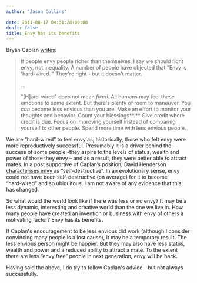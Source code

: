 ```yaml
---
author: "Jason Collins"

date: 2011-08-17 04:31:20+00:00
draft: false
title: Envy has its benefits
---
```


Bryan Caplan [writes](http://econlog.econlib.org/archives/2011/08/hard-wired_envy.html):


<blockquote>If people envy people richer than themselves, I say we should fight envy, not inequality. A number of people have objected that "Envy is 'hard-wired.'" They're right - but it doesn't matter.

…

"[H]ard-wired" does not mean _fixed_. All humans may feel these emotions to some extent. But there's plenty of room to maneuver. You _can_ become less envious than you are. Make an effort to monitor your thoughts and behavior. Count your blessings**.** Give credit where credit is due. Focus on improving yourself instead of comparing yourself to other people. Spend more time with less envious people.</blockquote>


We are “hard-wired” to feel envy as, historically, those who felt envy were more reproductively successful. Presumably it is a driver behind the success of some people -they aspire to the levels of status, wealth and power of those they envy – and as a result, they were better able to attract mates. In a post supportive of Caplan’s position, David Henderson [characterises envy ](http://econlog.econlib.org/archives/2011/08/how_i_fought_en.html)as “self-destructive”. In an evolutionary sense, envy could not have been self-destructive (on average) for it to become “hard‑wired” and so ubiquitous. I am not aware of any evidence that this has changed.

So what would the world look like if there was less or no envy? It may be a less dynamic, interesting and creative world than the one we live in. How many people have created an invention or business with envy of others a motivating factor? Envy has its benefits.

If Caplan's encouragement to be less envious did work (although I consider convincing many people is a lost cause), it may be a temporary result. The less envious person might be happier. But they may also have less status, wealth and power and a reduced ability to attract a mate. To the extent there are less “envy free” people in next generation, envy will be back.

Having said the above, I do try to follow Caplan's advice - but not always successfully.
